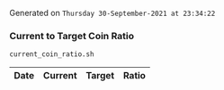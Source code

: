 Generated on `Thursday 30-September-2021 at 23:34:22`

### Current to Target Coin Ratio
`current_coin_ratio.sh`

Date|Current|Target|Ratio
---|---|---|---
